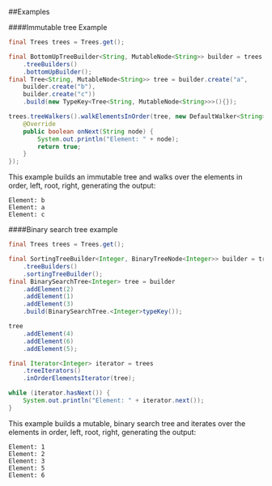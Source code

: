 
##Examples

####Immutable tree Example

```java
final Trees trees = Trees.get();

final BottomUpTreeBuilder<String, MutableNode<String>> builder = trees
    .treeBuilders()
    .bottomUpBuilder();
final Tree<String, MutableNode<String>> tree = builder.create("a",
    builder.create("b"),
    builder.create("c"))
    .build(new TypeKey<Tree<String, MutableNode<String>>>(){});

trees.treeWalkers().walkElementsInOrder(tree, new DefaultWalker<String>() {
    @Override
    public boolean onNext(String node) {
        System.out.println("Element: " + node);
        return true;
    }
});
```

This example builds an immutable tree and walks over the elements in order, left, root, right, generating the output:

```
Element: b
Element: a
Element: c
```

####Binary search tree example

```java
final Trees trees = Trees.get();

final SortingTreeBuilder<Integer, BinaryTreeNode<Integer>> builder = trees
    .treeBuilders()
    .sortingTreeBuilder();
final BinarySearchTree<Integer> tree = builder
    .addElement(2)
    .addElement(1)
    .addElement(3)
    .build(BinarySearchTree.<Integer>typeKey());

tree
    .addElement(4)
    .addElement(6)
    .addElement(5);

final Iterator<Integer> iterator = trees
    .treeIterators()
    .inOrderElementsIterator(tree);

while (iterator.hasNext()) {
    System.out.println("Element: " + iterator.next());
}
```

This example builds a mutable, binary search tree and iterates over the elements in order, left, root, right,
generating the output:

```
Element: 1
Element: 2
Element: 3
Element: 5
Element: 6
```
